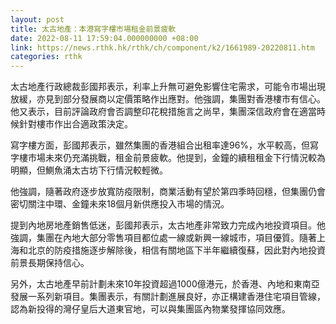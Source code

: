 ```yaml
---
layout: post
title: 太古地產：本港寫字樓市場租金前景疲軟
date: 2022-08-11 17:59:04.000000000 +08:00
link: https://news.rthk.hk/rthk/ch/component/k2/1661989-20220811.htm
categories: rthk
---
```


太古地產行政總裁彭國邦表示，利率上升無可避免影響住宅需求，可能令市場出現放緩，亦見到部分發展商以定價策略作出應對。他強調，集團對香港樓市有信心。他又表示，目前評論政府會否調整印花稅措施言之尚早，集團深信政府會在適當時候針對樓市作出合適政策決定。

寫字樓方面，彭國邦表示，雖然集團的香港組合出租率達96%，水平較高，但寫字樓市場未來仍充滿挑戰，租金前景疲軟。他提到，金鐘的續租租金下行情況較為明顯，但鰂魚涌太古坊下行情況較輕微。

他強調，隨著政府逐步放寬防疫限制，商業活動有望於第四季時回穩，但集團仍會密切關注中環、金鐘未來18個月新供應投入市場的情況。

提到內地房地產銷售低迷，彭國邦表示，太古地產非常致力完成內地投資項目。他強調，集團在內地大部分零售項目都位處一線或新興一線城市，項目優質。隨著上海和北京的防疫措施逐步解除後，相信有關地區下半年繼續復蘇，因此對內地投資前景長期保持信心。

另外，太古地產早前計劃未來10年投資超過1000億港元，於香港、內地和東南亞發展一系列新項目。集團表示，有關計劃進展良好，亦正構建香港住宅項目管線，認為新投得的灣仔皇后大道東官地，可以與集團區內物業發揮協同效應。
